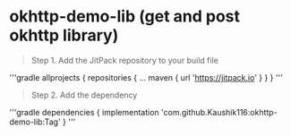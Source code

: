 # okhttp-demo-lib (get and post okhttp library)

>Step 1. Add the JitPack repository to your build file

'''gradle
	allprojects {
		repositories {
			...
			maven { url 'https://jitpack.io' }
		}
	}
'''
>Step 2. Add the dependency

'''gradle
	dependencies {
	        implementation 'com.github.Kaushik116:okhttp-demo-lib:Tag'
	}
'''
